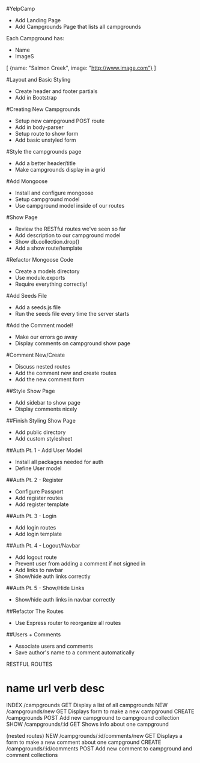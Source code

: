#YelpCamp

* Add Landing Page
* Add Campgrounds Page that lists all campgrounds

Each Campground has:
* Name
* ImageS

[
    {name: "Salmon Creek", image: "http://www.image.com"}
]

#Layout and Basic Styling
* Create header and footer partials
* Add in Bootstrap

#Creating New Campgrounds
* Setup new campground POST route
* Add in body-parser
* Setup route to show form
* Add basic unstyled form

#Style the campgrounds page
* Add a better header/title
* Make campgrounds display in a grid

#Add Mongoose
* Install and configure mongoose
* Setup campground model
* Use campground model inside of our routes

#Show Page
* Review the RESTful routes we've seen so far
* Add description to our campground model
* Show db.collection.drop()
* Add a show route/template

#Refactor Mongoose Code
* Create a models directory
* Use module.exports
* Require everything correctly!

#Add Seeds File
* Add a seeds.js file
* Run the seeds file every time the server starts

#Add the Comment model!
* Make our errors go away
* Display comments on campground show page

#Comment New/Create
* Discuss nested routes
* Add the comment new and create routes
* Add the new comment form

##Style Show Page
* Add sidebar to show page
* Display comments nicely

##Finish Styling Show Page
* Add public directory
* Add custom stylesheet

##Auth Pt. 1 - Add User Model
* Install all packages needed for auth
* Define User model

##Auth Pt. 2 - Register
* Configure Passport
* Add register routes
* Add register template

##Auth Pt. 3 - Login
* Add login routes
* Add login template

##Auth Pt. 4 - Logout/Navbar
* Add logout route
* Prevent user from adding a comment if not signed in
* Add links to navbar
* Show/hide auth links correctly

##Auth Pt. 5 - Show/Hide Links
* Show/hide auth links in navbar correctly

##Refactor The Routes
* Use Express router to reorganize all routes

##Users + Comments
* Associate users and comments
* Save author's name to a comment automatically


RESTFUL ROUTES

name     url                            verb      desc
===========================================================================
INDEX   /campgrounds                    GET     Display a list of all campgrounds
NEW     /campgrounds/new                GET     Displays form to make a new campground
CREATE  /campgrounds                    POST    Add new campground to campground collection
SHOW    /campgrounds/:id                GET     Shows info about one campground

(nested routes)
NEW     /campgrounds/:id/comments/new   GET     Displays a form to make a new comment about one campground
CREATE  /campgrounds/:id/comments       POST    Add new comment to campground and comment collections

